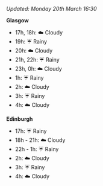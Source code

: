 *Updated: Monday 20th March 16:30*

**Glasgow**

* 17h, 18h: :cloud: Cloudy
* 19h: :umbrella: Rainy
* 20h: :cloud: Cloudy
* 21h, 22h: :umbrella: Rainy
* 23h, 0h: :cloud: Cloudy
* 1h: :umbrella: Rainy
* 2h: :cloud: Cloudy
* 3h: :umbrella: Rainy
* 4h: :cloud: Cloudy

**Edinburgh**

* 17h: :umbrella: Rainy
* 18h - 21h: :cloud: Cloudy
* 22h - 1h: :umbrella: Rainy
* 2h: :cloud: Cloudy
* 3h: :umbrella: Rainy
* 4h: :cloud: Cloudy
